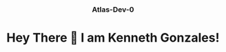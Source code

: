 <!-- Updated README.md 🎉  -->
<div align="center">
  <h3> Atlas-Dev-0</h3>
</div>

<div id="header" align="center">
  <h1>Hey There 👋 I am Kenneth Gonzales!</h1>
</div>
